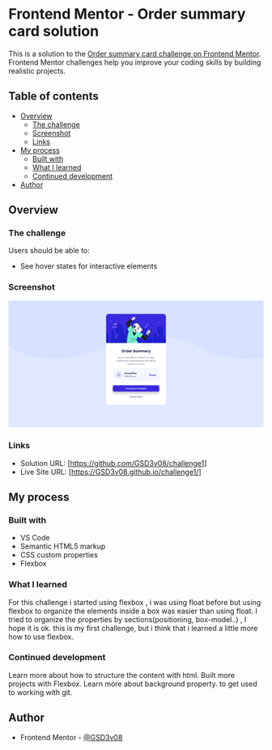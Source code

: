 # Frontend Mentor - Order summary card solution

This is a solution to the [Order summary card challenge on Frontend Mentor](https://www.frontendmentor.io/challenges/order-summary-component-QlPmajDUj). Frontend Mentor challenges help you improve your coding skills by building realistic projects. 

## Table of contents

- [Overview](#overview)
  - [The challenge](#the-challenge)
  - [Screenshot](#screenshot)
  - [Links](#links)
- [My process](#my-process)
  - [Built with](#built-with)
  - [What I learned](#what-i-learned)
  - [Continued development](#continued-development)
- [Author](#author)

## Overview

### The challenge

Users should be able to:

- See hover states for interactive elements

### Screenshot

![](./screenshot.jpg)

### Links

- Solution URL: [https://github.com/GSD3v08/challenge1]
- Live Site URL: [https://GSD3v08.github.io/challenge1/]

## My process

### Built with

- VS Code
- Semantic HTML5 markup
- CSS custom properties
- Flexbox

### What I learned

For this challenge i started using flexbox , i was using float before but using flexbox to organize the elements inside a box was easier than using float.
I tried to organize the properties by sections(positioning, box-model..) , I hope it is ok.
this is my first challenge, but i think that i learned a little more how to use flexbox.


### Continued development

Learn more about how to structure the content with html.
Built more projects with Flexbox.
Learn more about background property.
to get used to working with git.

## Author

- Frontend Mentor - [@GSD3v08](https://www.frontendmentor.io/profile/GSD3v08)

